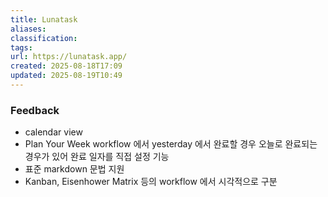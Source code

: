 ```yaml
---
title: Lunatask
aliases:
classification:
tags:
url: https://lunatask.app/
created: 2025-08-18T17:09
updated: 2025-08-19T10:49
---
```


### Feedback

- calendar view
- Plan Your Week workflow 에서 yesterday 에서 완료할 경우 오늘로 완료되는 경우가 있어 완료 일자를 직접 설정 기능
- 표준 markdown 문법 지원
- Kanban, Eisenhower Matrix 등의 workflow 에서 시각적으로 구분
